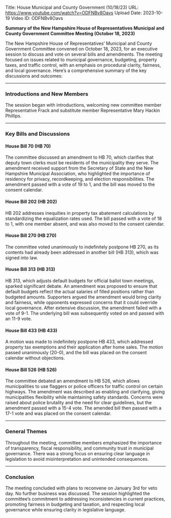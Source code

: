 Title: House Municipal and County Government (10/18/23)
URL: https://www.youtube.com/watch?v=ODFNBv8Oavs
Upload Date: 2023-10-19
Video ID: ODFNBv8Oavs

**Summary of the New Hampshire House of Representatives Municipal and County Government Committee Meeting (October 18, 2023)**

The New Hampshire House of Representatives’ Municipal and County Government Committee convened on October 18, 2023, for an executive session to discuss and vote on several bills and amendments. The meeting focused on issues related to municipal governance, budgeting, property taxes, and traffic control, with an emphasis on procedural clarity, fairness, and local governance. Here’s a comprehensive summary of the key discussions and outcomes:

---

### **Introductions and New Members**
The session began with introductions, welcoming new committee member Representative Frack and substitute member Representative Mary Hackin Phillips.

---

### **Key Bills and Discussions**

#### **House Bill 70 (HB 70)**  
The committee discussed an amendment to HB 70, which clarifies that deputy town clerks must be residents of the municipality they serve. The amendment received support from the Secretary of State and the New Hampshire Municipal Association, who highlighted the importance of residency for privacy, recordkeeping, and election responsibilities. The amendment passed with a vote of 19 to 1, and the bill was moved to the consent calendar.

#### **House Bill 202 (HB 202)**  
HB 202 addresses inequities in property tax abatement calculations by standardizing the equalization rates used. The bill passed with a vote of 18 to 1, with one member absent, and was also moved to the consent calendar.

#### **House Bill 270 (HB 270)**  
The committee voted unanimously to indefinitely postpone HB 270, as its contents had already been addressed in another bill (HB 313), which was signed into law.

#### **House Bill 313 (HB 313)**  
HB 313, which adjusts default budgets for official ballot town meetings, sparked significant debate. An amendment was proposed to ensure that default budgets reflect the actual salaries of filled positions rather than budgeted amounts. Supporters argued the amendment would bring clarity and fairness, while opponents expressed concerns that it could override local governance. After extensive discussion, the amendment failed with a vote of 9-1. The underlying bill was subsequently voted on and passed with an 11-9 vote.

#### **House Bill 433 (HB 433)**  
A motion was made to indefinitely postpone HB 433, which addressed property tax exemptions and their application after home sales. The motion passed unanimously (20-0), and the bill was placed on the consent calendar without objections.

#### **House Bill 526 (HB 526)**  
The committee debated an amendment to HB 526, which allows municipalities to use flaggers or police officers for traffic control on certain highways. The amendment was described as enabling and clarifying, giving municipalities flexibility while maintaining safety standards. Concerns were raised about police brutality and the need for clear guidelines, but the amendment passed with a 15-4 vote. The amended bill then passed with a 17-1 vote and was placed on the consent calendar.

---

### **General Themes**
Throughout the meeting, committee members emphasized the importance of transparency, fiscal responsibility, and community trust in municipal governance. There was a strong focus on ensuring clear language in legislation to avoid misinterpretation and unintended consequences.

---

### **Conclusion**
The meeting concluded with plans to reconvene on January 3rd for veto day. No further business was discussed. The session highlighted the committee’s commitment to addressing inconsistencies in current practices, promoting fairness in budgeting and taxation, and respecting local governance while ensuring clarity in legislative language.